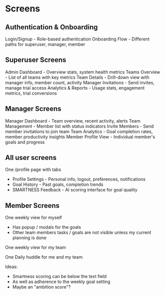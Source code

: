 # Screens

## Authentication & Onboarding

Login/Signup - Role-based authentication
Onboarding Flow - Different paths for superuser, manager, member

## Superuser Screens

Admin Dashboard - Overview stats, system health metrics
Teams Overview - List of all teams with key metrics
Team Details - Drill-down view with manager info, member count, activity
Manager Invitations - Send invites, manage trial access
Analytics & Reports - Usage stats, engagement metrics, trial conversions

## Manager Screens

Manager Dashboard - Team overview, recent activity, alerts
Team Management - Member list with status indicators
Invite Members - Send member invitations to join team
Team Analytics - Goal completion rates, member productivity insights
Member Profile View - Individual member's goals and progress

## All user screens

One /profile page with tabs

- Profile Settings - Personal info, logout, preferences, notifications
- Goal History - Past goals, completion trends
- SMARTNESS Feedback - AI scoring interface for goal quality



## Member Screens

One weekly view for myself
- Has popup / modals for the goals
- Other team members tasks / goals are not visible unless my current planning is done

One weekly view for my team

One Daily huddle for me and my team

Ideas:
- Smartness scoring can be below the text field
- As well as adherence to the weekly goal setting
- Maybe an "ambition score"?


